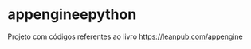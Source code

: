 appengineepython
================

Projeto com códigos referentes ao livro https://leanpub.com/appengine
